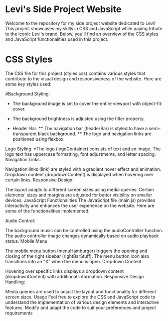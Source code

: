 # Levi's Side Project Website
Welcome to the repository for my side project website dedicated to Levi! This project showcases my skills in CSS and JavaScript while paying tribute to the iconic Levi's brand. Below, you'll find an overview of the CSS styles and JavaScript functionalities used in this project.

# CSS Styles
The CSS file for this project (styles.css) contains various styles that contribute to the visual design and responsiveness of the website. Here are some key styles used:

#Background Styling:

* The background image is set to cover the entire viewport with object-fit: cover.
* The background brightness is adjusted using the filter property.

* Header Bar:
** The navigation bar (headerBar) is styled to have a semi-transparent black background.
** The logo and navigation links are positioned using flexbox.

Logo Styling:
*The logo (logoContainer) consists of text and an image.
The logo text has uppercase formatting, font adjustments, and letter spacing.
Navigation Links:

Navigation links (link) are styled with a gradient hover effect and animation.
Dropdown content (dropdownContent) is displayed when hovering over certain links.
Responsive Design:

The layout adapts to different screen sizes using media queries.
Certain elements' sizes and margins are adjusted for better visibility on smaller devices.
JavaScript Functionalities
The JavaScript file (main.js) provides interactivity and enhances the user experience on the website. Here are some of the functionalities implemented:

Audio Control:

The background music can be controlled using the audioController function.
The audio controller image changes dynamically based on audio playback status.
Mobile Menu:

The mobile menu button (menuHamburger) triggers the opening and closing of the right sidebar (rightBarStuff).
The menu button icon also transitions into an "X" when the menu is open.
Dropdown Content:

Hovering over specific links displays a dropdown content (dropdownContent) with additional information.
Responsive Design Handling:

Media queries are used to adjust the layout and functionality for different screen sizes.
Usage
Feel free to explore the CSS and JavaScript code to understand the implementation of various design elements and interactive features. Modify and adapt the code to suit your preferences and project requirements
